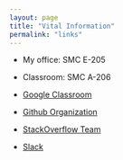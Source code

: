 ```yaml
---
layout: page
title: "Vital Information"
permalink: "links"
---
```


- My office: SMC E-205
- Classroom: SMC A-206

- [Google Classroom](https://classroom.google.com/u/0/c/NDgyODAxMzE5NDcy)
- [Github Organization](https://github.com/CS322-spring22)
- [StackOverflow Team](https://stackoverflow.com/c/knox322/questions)
- [Slack](https://app.slack.com/client/T037VHN21RR/C037K4T0F0X)
